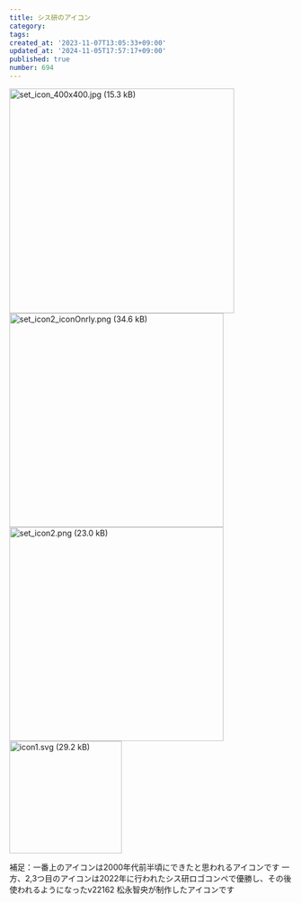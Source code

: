 ```yaml
---
title: シス研のアイコン
category:
tags:
created_at: '2023-11-07T13:05:33+09:00'
updated_at: '2024-11-05T17:57:17+09:00'
published: true
number: 694
---
```


<img width="400" alt="set_icon_400x400.jpg (15.3 kB)" src="https://img.esa.io/uploads/production/attachments/19973/2023/11/07/129607/474915ae-42b5-438b-880b-c03bfffac359.jpg">

<img width="381" alt="set_icon2_iconOnrly.png (34.6 kB)" src="https://img.esa.io/uploads/production/attachments/19973/2023/11/07/129607/03b06c37-046e-410f-8a1f-fbe58b82d3a0.png">
<img width="381" alt="set_icon2.png (23.0 kB)" src="https://img.esa.io/uploads/production/attachments/19973/2023/11/07/129607/5bed1fd4-01cc-4470-82b1-60039b6aa096.png">

<img width="NaN" alt="icon1.svg (29.2 kB)" src="https://img.esa.io/uploads/production/attachments/19973/2024/11/05/166389/cc3dd5d2-667e-4c12-93aa-7277690cdf4a.svg" height="200">

補足：一番上のアイコンは2000年代前半頃にできたと思われるアイコンです
一方、2,3つ目のアイコンは2022年に行われたシス研ロゴコンペで優勝し、その後使われるようになったv22162 松永智央が制作したアイコンです
